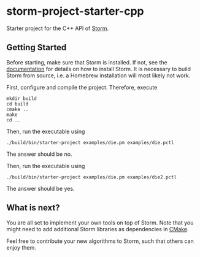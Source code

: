 # storm-project-starter-cpp
Starter project for the C++ API of [Storm](https://www.stormchecker.org).

## Getting Started
Before starting, make sure that Storm is installed. If not, see the [documentation](https://www.stormchecker.org/documentation/obtain-storm/build.html) for details on how to install Storm. It is necessary to build Storm from source, i.e. a Homebrew installation will most likely not work.

First, configure and compile the project. Therefore, execute
```
mkdir build
cd build
cmake ..
make
cd ..
```

Then, run the executable using 
```
./build/bin/starter-project examples/die.pm examples/die.pctl
```
The answer should be no.

Then, run the executable using 
```
./build/bin/starter-project examples/die.pm examples/die2.pctl
```
The answer should be yes.

## What is next?
You are all set to implement your own tools on top of Storm.
Note that you might need to add additional Storm libraries as dependencies in [CMake](CMakeLists.txt).

Feel free to contribute your new algorithms to Storm, such that others can enjoy them.
